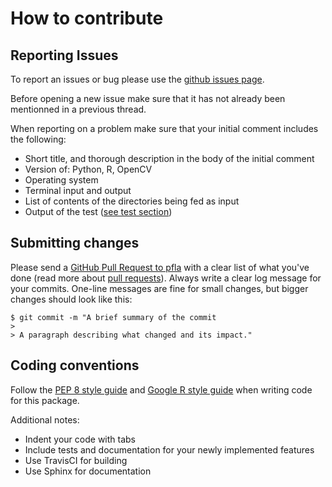 # How to contribute


## Reporting Issues

To report an issues or bug please use the [github issues page](https://github.com/maxrousseau/pfla/issues). 

Before opening a new issue make sure that it has not already been mentionned in
a previous thread.

When reporting on a problem make sure that your initial comment includes the
following:
- Short title, and thorough description in the body of the initial comment
- Version of: Python, R, OpenCV 
- Operating system
- Terminal input and output
- List of contents of the directories being fed as input
- Output of the test ([see test section](https://github.com/maxrousseau/pfla))


## Submitting changes

Please send a [GitHub Pull Request to pfla](https://github.com/maxrousseau/flask-pfla/pull/new/master) with a clear list of what you've done (read more about [pull requests](http://help.github.com/pull-requests/)). 
Always write a clear log message for your commits. One-line messages are fine for small changes, but bigger changes should look like this:

    $ git commit -m "A brief summary of the commit
    > 
    > A paragraph describing what changed and its impact."

## Coding conventions

Follow the [PEP 8 style guide](https://www.python.org/dev/peps/pep-0008/) and
[Google R style guide](https://google.github.io/styleguide/Rguide.xml) when writing code for this package.

Additional notes:
- Indent your code with tabs
- Include tests and documentation for your newly implemented features
- Use TravisCI for building
- Use Sphinx for documentation

